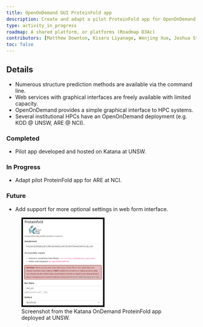 ```yaml
---
title: OpenOnDemand GUI ProteinFold app
description: Create and adapt a pilot ProteinFold app for OpenOnDemand.
type: activity_in_progress
roadmap: A shared platform, or platforms (Roadmap D3Ac)
contributors: [Matthew Downton, Kisaru Liyanage, Wenjing Xue, Joshua Storm Caley, Keiran Rowell, Thomas Litfin]
toc: false
---
```


## Details

- Numerous structure prediction methods are available via the command line.
- Web services with graphical interfaces are freely available with limited capacity.
- OpenOnDemand provides a simple graphical interface to HPC systems. 
- Several institutional HPCs have an OpenOnDemand deployment (e.g. KOD @ UNSW, ARE @ NCI).

### Completed

- Pilot app developed and hosted on Katana at UNSW.

### In Progress

- Adapt pilot ProteinFold app for ARE at NCI.

### Future

- Add support for more optional settings in web form interface.

<figure>
<img src= "images/activities/ood-proteinfold.png" alt="KOD-proteinfold" style="border: 4px solid black; width: 50%; height: 50%">
<figcaption> Screenshot from the Katana OnDemand ProteinFold app deployed at UNSW.</figcaption>
</figure>